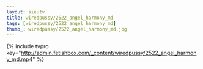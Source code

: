 ```yaml
--- 
layout: sieutv
title: wiredpussy/2522_angel_harmony_md
tags: [wiredpussy/2522_angel_harmony_md]
thumb_: wiredpussy/2522_angel_harmony_md.jpg
---
```

{% include tvpro key="http://admin.fetishbox.com/_content/wiredpussy/2522_angel_harmony_md.mp4" %} 
